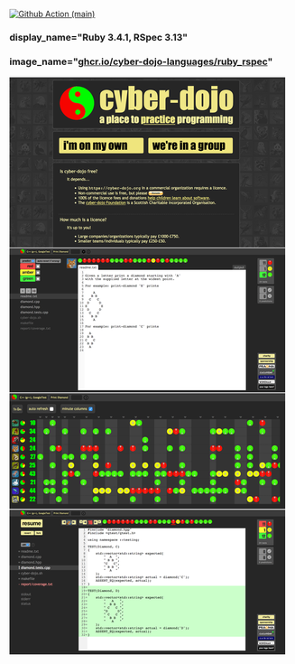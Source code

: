 [![Github Action (main)](https://github.com/cyber-dojo-start-points/ruby-rspec/actions/workflows/main.yml/badge.svg)](https://github.com/cyber-dojo-start-points/ruby-rspec/actions)

### display_name="Ruby 3.4.1, RSpec 3.13"
### image_name="[ghcr.io/cyber-dojo-languages/ruby_rspec](https://hub.docker.com/repository/docker/cyberdojofoundation/ruby_rspec)"

![cyber-dojo.org home page](https://github.com/cyber-dojo/cyber-dojo/blob/master/shared/home_page_snapshot.png)
